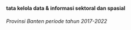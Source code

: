 #### tata kelola data & informasi sektoral dan spasial 
###### Provinsi Banten periode tahun 2017-2022

